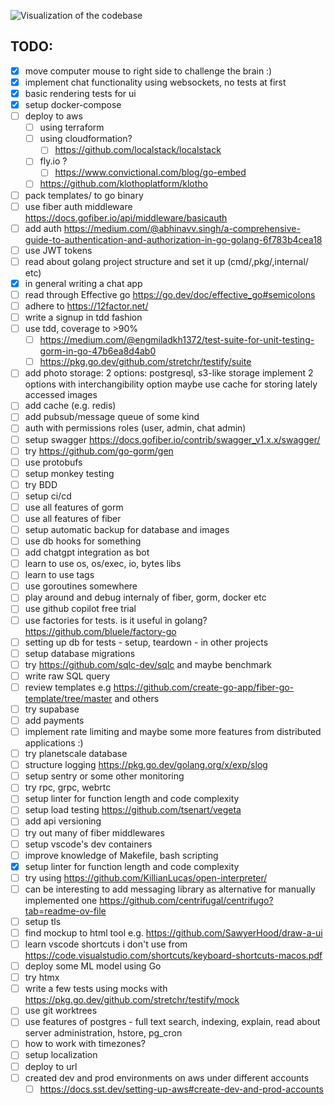 ![Visualization of the codebase](./diagram.svg)

## TODO:

- [x] move computer mouse to right side to challenge the brain :)
- [x] implement chat functionality using websockets, no tests at first
- [x] basic rendering tests for ui
- [x] setup docker-compose
- [ ] deploy to aws
  - [ ] using terraform
  - [ ] using cloudformation?
    - [ ] https://github.com/localstack/localstack
  - [ ] fly.io ?
    - [ ] https://www.convictional.com/blog/go-embed
  - [ ] https://github.com/klothoplatform/klotho
- [ ] pack templates/ to go binary      
- [ ] use fiber auth middleware https://docs.gofiber.io/api/middleware/basicauth
- [ ] add auth https://medium.com/@abhinavv.singh/a-comprehensive-guide-to-authentication-and-authorization-in-go-golang-6f783b4cea18
- [ ] use JWT tokens
- [ ] read about golang project structure and set it up (cmd/,pkg/,internal/ etc)
- [x] in general writing a chat app
- [ ] read through Effective go https://go.dev/doc/effective_go#semicolons
- [ ] adhere to https://12factor.net/
- [ ] write a signup in tdd fashion
- [ ] use tdd, coverage to >90%
  - [ ] https://medium.com/@engmiladkh1372/test-suite-for-unit-testing-gorm-in-go-47b6ea8d4ab0
  - [ ] https://pkg.go.dev/github.com/stretchr/testify/suite
- [ ] add photo storage: 2 options: postgresql, s3-like storage
      implement 2 options with interchangibility option
      maybe use cache for storing lately accessed images
- [ ] add cache (e.g. redis)
- [ ] add pubsub/message queue of some kind
- [ ] auth with permissions roles (user, admin, chat admin)
- [ ] setup swagger https://docs.gofiber.io/contrib/swagger_v1.x.x/swagger/
- [ ] try https://github.com/go-gorm/gen
- [ ] use protobufs
- [ ] setup monkey testing
- [ ] try BDD
- [ ] setup ci/cd
- [ ] use all features of gorm
- [ ] use all features of fiber
- [ ] setup automatic backup for database and images
- [ ] use db hooks for something
- [ ] add chatgpt integration as bot
- [ ] learn to use os, os/exec, io, bytes libs
- [ ] learn to use tags
- [ ] use goroutines somewhere
- [ ] play around and debug internaly of fiber, gorm, docker etc
- [ ] use github copilot free trial
- [ ] use factories for tests. is it useful in golang? https://github.com/bluele/factory-go
- [ ] setting up db for tests - setup, teardown - in other projects
- [ ] setup database migrations
- [ ] try https://github.com/sqlc-dev/sqlc and maybe benchmark
- [ ] write raw SQL query
- [ ] review templates e.g https://github.com/create-go-app/fiber-go-template/tree/master and others
- [ ] try supabase
- [ ] add payments
- [ ] implement rate limiting and maybe some more features from distributed applications :)
- [ ] try planetscale database
- [ ] structure logging https://pkg.go.dev/golang.org/x/exp/slog
- [ ] setup sentry or some other monitoring
- [ ] try rpc, grpc, webrtc
- [ ] setup linter for function length and code complexity
- [ ] setup load testing https://github.com/tsenart/vegeta
- [ ] add api versioning
- [ ] try out many of fiber middlewares
- [ ] setup vscode's dev containers
- [ ] improve knowledge of Makefile, bash scripting
- [x] setup linter for function length and code complexity
- [ ] try using https://github.com/KillianLucas/open-interpreter/
- [ ] can be interesting to add messaging library as alternative for manually implemented one https://github.com/centrifugal/centrifugo?tab=readme-ov-file
- [ ] setup tls
- [ ] find mockup to html tool e.g. https://github.com/SawyerHood/draw-a-ui
- [ ] learn vscode shortcuts i don't use from https://code.visualstudio.com/shortcuts/keyboard-shortcuts-macos.pdf
- [ ] deploy some ML model using Go
- [ ] try htmx
- [ ] write a few tests using mocks with https://pkg.go.dev/github.com/stretchr/testify/mock
- [ ] use git worktrees
- [ ] use features of postgres - full text search, indexing, explain, read about server administration, hstore, pg_cron
- [ ] how to work with timezones?
- [ ] setup localization
- [ ] deploy to url
- [ ] created dev and prod environments on aws under different accounts
  - [ ] https://docs.sst.dev/setting-up-aws#create-dev-and-prod-accounts
